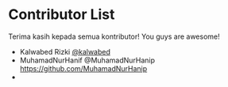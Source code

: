 # Contributor List
Terima kasih kepada semua kontributor! You guys are awesome! <ph-heart/>

<!-- Format: [Muhamad Nur Hanif] [@MuhamadNurHanip]([LINK GITHUB PROFILE](https://github.com/MuhamadNurHanip)) -->


- Kalwabed Rizki [@kalwabed](https://github.com/kalwabed)
- MuhamadNurHanif @MuhamadNurHanip https://github.com/MuhamadNurHanip
- 
